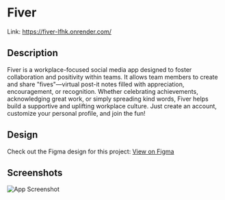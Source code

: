 # Fiver

Link: https://fiver-lfhk.onrender.com/

## Description

Fiver is a workplace-focused social media app designed to foster collaboration and positivity within teams. It allows team members to create and share "fives"—virtual post-it notes filled with appreciation, encouragement, or recognition. Whether celebrating achievements, acknowledging great work, or simply spreading kind words, Fiver helps build a supportive and uplifting workplace culture. Just create an account, customize your personal profile, and join the fun!

## Design

Check out the Figma design for this project: [View on Figma](https://www.figma.com/design/JsCHWYHVM0j8xbcDNOFdDg/Fiver?node-id=0-1&t=i4ljmgm9bKmuYi8z-1)

## Screenshots

![App Screenshot](https://fiver-lfhk.onrender.com//images/DaliScreenshot1.png)
